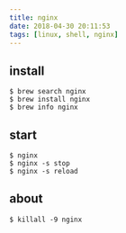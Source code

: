 ```yaml
---
title: nginx
date: 2018-04-30 20:11:53
tags: [linux, shell, nginx]
---
```


## install
```
$ brew search nginx
$ brew install nginx
$ brew info nginx
```

## start
```
$ nginx
$ nginx -s stop
$ nginx -s reload
```

## about
```
$ killall -9 nginx
```
